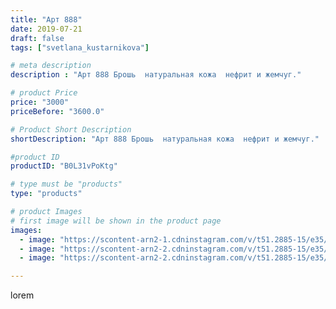 ```yaml
---
title: "Арт 888"
date: 2019-07-21
draft: false
tags: ["svetlana_kustarnikova"]

# meta description
description : "Арт 888 Брошь  натуральная кожа  нефрит и жемчуг."

# product Price
price: "3000"
priceBefore: "3600.0"

# Product Short Description
shortDescription: "Арт 888 Брошь  натуральная кожа  нефрит и жемчуг."

#product ID
productID: "B0L31vPoKtg"

# type must be "products"
type: "products"

# product Images
# first image will be shown in the product page
images:
  - image: "https://scontent-arn2-1.cdninstagram.com/v/t51.2885-15/e35/p1080x1080/65680925_105225327371158_6754566197073284143_n.jpg?tp=1&_nc_ht=scontent-arn2-1.cdninstagram.com&_nc_cat=110&_nc_ohc=LalCpwMPXo4AX-zq4C2&ccb=7-4&oh=500b321d855f233af140171b3fa8a003&oe=6083E9A7&ig_cache_key=MjA5MzAxMjAzMTA1NDY0MzMwMQ%3D%3D.2-ccb7-4"
  - image: "https://scontent-arn2-2.cdninstagram.com/v/t51.2885-15/e35/p1080x1080/66533632_2358691274420720_6635973029406495193_n.jpg?tp=1&_nc_ht=scontent-arn2-2.cdninstagram.com&_nc_cat=108&_nc_ohc=cE9dYsbAC3cAX-CZ1Mm&ccb=7-4&oh=b34ebe01114e8e8cc8dec86721d039be&oe=60823C71&ig_cache_key=MjA5MzAxMjAzMTA0NjMyNTM4OQ%3D%3D.2-ccb7-4"
  - image: "https://scontent-arn2-2.cdninstagram.com/v/t51.2885-15/e35/p1080x1080/66071513_2510689462308980_948889124700386766_n.jpg?tp=1&_nc_ht=scontent-arn2-2.cdninstagram.com&_nc_cat=108&_nc_ohc=59H8sl8_eSkAX_9fza4&ccb=7-4&oh=4ef0bf096da54e36ac127d8babb9139d&oe=6084FB7D&ig_cache_key=MjA5MzAxMjAzMTAyOTU3ODEyMg%3D%3D.2-ccb7-4"

---
```

lorem
